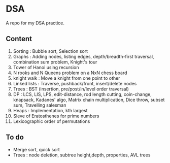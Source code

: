 # DSA
A repo for my DSA practice.

## Content
1. Sorting : Bubble sort, Selection sort
2. Graphs : Adding nodes, listing edges, depth/breadth-first traversal, combination sum problem, Knight's tour
3. Tower of Hanoi using recursion
4. N rooks and N Queens problem on a NxN chess board
5. knight walk : Move a knight from one point to other
6. Linked lists : Traverse, pushback/front, insert/delete nodes
7. Trees : BST (insertion, pre/post/in/level order traversal)
8. DP : LCS, LIS, LPS, edit-distance, rod length cutting, coin-change, knapsack, Kadanes' algo, Matrix chain multiplication,           Dice throw, subset sum, Travelling salesman
9. Heaps : Implementation, kth largest
10. Sieve of Eratosthenes for prime numbers
11. Lexicographic order of permutations

## To do
* Merge sort, quick sort
* Trees : node deletion, subtree height,depth, properties, AVL trees

